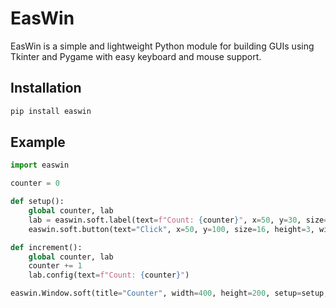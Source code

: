 # EasWin

EasWin is a simple and lightweight Python module for building GUIs using Tkinter and Pygame with easy keyboard and mouse support.

## Installation

```bash
pip install easwin
```

## Example

```python
import easwin

counter = 0

def setup():
    global counter, lab
    lab = easwin.soft.label(text=f"Count: {counter}", x=50, y=30, size=24)
    easwin.soft.button(text="Click", x=50, y=100, size=16, height=3, width=7, fonc=increment)

def increment():
    global counter, lab
    counter += 1
    lab.config(text=f"Count: {counter}")

easwin.Window.soft(title="Counter", width=400, height=200, setup=setup, resizable=True)
```
